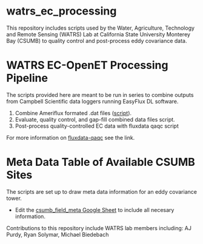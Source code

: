 # watrs_ec_processing
This repository includes scripts used by the Water, Agriculture, Technology and Remote Sensing (WATRS) Lab at California State University Monterey Bay (CSUMB) to quality control and post-process eddy covariance data.

# WATRS EC-OpenET Processing Pipeline
The scripts provided here are meant to be run in series to combine outputs from Campbell Scientific data loggers running EasyFlux DL software.
1.   Combine Ameriflux formated .dat files ([script](https://github.com/sciencebyAJ/watrs_ec_processing/blob/main/WATRS_COMBINE_EC_DATA.ipynb)).
2.   Evaluate, quality control, and gap-fill combined data files script.
3.   Post-process quality-controlled EC data with fluxdata qaqc script

For more information on [fluxdata-qaqc](https://flux-data-qaqc.readthedocs.io/en/latest/install.html) see the link.

# Meta Data Table of Available CSUMB Sites
The scripts are set up to draw meta data information for an eddy covariance tower.
* Edit the [csumb_field_meta Google Sheet]([https://docs.google.com/spreadsheets/d/1cUHT0Rb0n39I0qk-bYY194spSWr7MNqkFX15PWnxXlI/edit?usp=sharing](https://docs.google.com/spreadsheets/d/1fmik1-lOcGyLyLe6RmBseVzpIddQEU-9-KNh1p_4lpU/edit?usp=sharing)) to include all necesary information.

Contributions to this repository include WATRS lab members including: AJ Purdy, Ryan Solymar, Michael Biedebach
